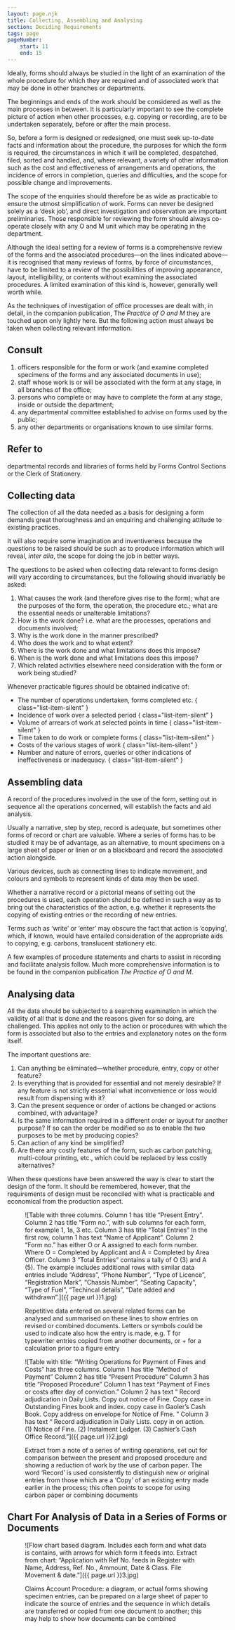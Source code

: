 ```yaml
---
layout: page.njk
title: Collecting, Assembling and Analysing
section: Deciding Requirements
tags: page
pageNumber:
    start: 11
    end: 15
---
```


<span class="lead-small-caps">Ideally</span>, forms should always be studied in the light of an examination of the whole procedure for which they are required and of associated work that may be done in other branches or departments.

The beginnings and ends of the work should be considered as well as the main processes in between.
It is particularly important to see the complete picture of action when other processes, e.g. copying or recording, are to be undertaken separately, before or after the main process.

So, before a form is designed or redesigned, one must seek up-to-date facts and information about the procedure,
the purposes for which the form is required, the circumstances in which it will be completed, despatched, filed, sorted and handled, and, where relevant, a variety of other information such as the cost and effectiveness of arrangements and operations,
the incidence of errors in completion, queries and difficulties, and the scope for possible change and improvements.

The scope of the enquiries should therefore be as wide as practicable to ensure the utmost simplification of work.
Forms can never be designed solely as a ‘desk job’, and direct investigation and observation are important preliminaries. Those responsible for reviewing the form should always co-operate closely with any O and M unit which may be operating in the department.

Although the ideal setting for a review of forms is a comprehensive review of the forms and the associated procedures—on the lines indicated above—it is recognised that many reviews of forms, by force of circumstances, have to be limited to a review of the possibilities of improving appearance, layout, intelligibility, or contents without examining the associated procedures.
A limited examination of this kind is, however,
generally well worth while.

As the techniques of investigation of office processes are dealt with, in detail, in the companion publication, The *Practice of O and M* they are touched upon only lightly here.
But the following action must always be taken when collecting relevant information.

## Consult

1. officers responsible for the form or work (and examine completed specimens of the forms and any associated documents in use);
2. staff whose work is or will be associated with the form at any stage, in all branches of the office;
3. persons who complete or may have to complete the form at any stage, inside or outside the department;
4. any departmental committee established to advise on forms used by the public;
5. any other departments or organisations known to use similar forms.

## Refer to
departmental records and libraries of forms held by Forms Control Sections or the
Clerk of Stationery.

## Collecting data

The collection of all the data needed as a basis for designing a form demands great thoroughness and an enquiring and challenging attitude to existing practices.

It will also require some imagination and inventiveness because the questions to be raised should be such as to produce information which will reveal, <em>inter alia</em>, the scope for doing the job in better ways.

The questions to be asked when collecting data relevant to forms design will vary according to circumstances, but the following should invariably be asked:

1. <span class="lead-small-caps">What</span> causes the work (and therefore gives rise to the form); what are the purposes of the form, the operation, the procedure etc.; what are the essential needs or unalterable limitations?
2. <span class="lead-small-caps">How</span> is the work done? i.e. what are the processes, operations and documents involved;
3. <span class="lead-small-caps">Why</span> is the work done in the manner prescribed?
4. <span class="lead-small-caps">Who</span> does the work and to what extent?
5. <span class="lead-small-caps">Where</span> is the work done and what limitations does this impose?
6. <span class="lead-small-caps">When</span> is the work done and what limitations does this impose?
7. <span class="lead-small-caps">Which</span> related activities elsewhere need consideration with the form or work being studied?

Whenever practicable figures should be obtained indicative of:

- The number of operations undertaken, forms completed etc. { class="list-item-silent" }
- Incidence of work over a selected period { class="list-item-silent" }
- Volume of arrears of work at selected points in time { class="list-item-silent" }
- Time taken to do work or complete forms { class="list-item-silent" }
- Costs of the various stages of work { class="list-item-silent" }
- Number and nature of errors, queries or other indications of ineffectiveness or inadequacy. { class="list-item-silent" }

## Assembling data

A record of the procedures involved in the use of the form, setting out in sequence all the operations concerned, will establish the facts and aid analysis.

Usually a narrative, step by step, record is adequate, but sometimes other forms of record or chart are valuable.
Where a series of forms has to be studied it may be of advantage, as an alternative, to mount specimens on a large sheet of paper or linen or on a blackboard and record the associated action alongside.

Various devices, such as connecting lines to indicate movement, and colours and symbols to represent kinds of data may then be used.

Whether a narrative record or a pictorial means of setting out the procedures is used,
each operation should be defined in such a way as to bring out the characteristics of the action, e.g. whether it represents the copying of existing entries or the recording of new entries.

Terms such as ‘write’ or ‘enter’ may obscure the fact that action is
‘copying’, which, if known, would have entailed consideration of the appropriate aids to copying, e.g. carbons, translucent stationery etc.

A few examples of procedure statements and charts to assist in recording and facilitate analysis follow.
Much more comprehensive information is to be found in the companion publication *The Practice of O and M*.

## Analysing data

All the data should be subjected to a searching examination in which the validity of all that is done and the reasons given for so doing, are challenged.
This applies not only to the action or procedures with which the form is associated but also to the entries and explanatory notes on the form itself.

The important questions are:

1. Can anything be eliminated—whether procedure, entry, copy or other feature?
2. Is everything that is provided for essential and not merely desirable? If any feature is not strictly essential what inconvenience or loss would result from dispensing with it?
3. Can the present sequence or order of actions be changed or actions combined,
with advantage?
4. Is the same information required in a different order or layout for another purpose? If so can the order be modified so as to enable the two purposes to be met by producing copies?
5. Can action of any kind be simplified?
6. Are there any costly features of the form, such as carbon patching, multi-colour printing, etc., which could be replaced by less costly alternatives?

When these questions have been answered the way is clear to start the design of the form.
It should be remembered, however, that the requirements of design must be reconciled with what is practicable and economical from the production aspect.

<figure>

![Table with three columns.
Column 1 has title “Present Entry”.
Column 2 has title “Form no.”, with sub columns for each form, for example 1, 1a, 3 etc.
Column 3 has title “Total Entries”
In the first row, column 1 has text “Name of Applicant”.
Column 2 “Form no.” has either O or A assigned to each form number. Where O = Completed by Applicant and A = Completed by Area Officer.
Column 3 “Total Entries” contains a tally of O (3) and A (5).
The example includes additional rows with similar data entries include “Address”, “Phone Number”, “Type of Licence”, “Registration Mark”, “Chassis Number”, “Seating Capacity”, “Type of Fuel”, “Techincal details”, “Date added and withdrawn”.]({{ page.url }}1.jpg)

<figcaption>
Repetitive data entered on several related forms can be analysed and summarised on these lines to show entries on revised or combined documents.
Letters or symbols could be used to indicate also how the entry is made, e.g.
T for typewriter entries copied from another documents, or &plus; for a calculation prior to a figure entry
</figcaption>
</figure>

<figure>

![Table with title: “Writing Operations for Payment of Fines and Costs” has three columns.
Column 1 has title “Method of Payment”
Column 2 has title “Present Procedure”
Column 3 has title “Proposed Procedure”
Column 1 has text “Payment of Fines or costs after day of conviction.”
Column 2 has text “
Record adjudication in Daily Lists.
Copy out notice of Fine.
Copy case in Outstanding Fines book and index.
copy case in Gaoler’s Cash Book.
Copy address on envelope for Notice of Fme.
”
Column 3 has text “
Record adjudication in Daily Lists.
copy in on action.
(1) Notice of Fine.
(2) Instalment Ledger.
(3) Cashier’s Cash Office Record.”]({{ page.url }}2.jpg)

<figcaption>
Extract from a note of a series of writing operations, set out for comparison between the present and proposed procedure and showing a reduction of work by the use of carbon paper.
The word ‘Record’ is used consistently to distinguish new or original entries from those which are a ‘Copy’ of an existing entry made earlier in the process; this often points to scope for using carbon paper or combining documents
</figcaption>
</figure>

## Chart For Analysis of Data in a Series of Forms or Documents

<figure>

![Flow chart based diagram.
Includes each form and what data is contains, with arrows for which form it feeds into.
Extract from chart:
“Application with Ref No. feeds in Register with Name, Address, Ref. No., Ammount, Date & Class. File Movement & date.”]({{ page.url }}3.jpg)

<figcaption>
Claims Account Procedure: a diagram, or actual forms showing specimen entries, can be prepared on a large sheet of paper to indicate the source of entries and the sequence in which details are transferred or copied from one document to another; this may help to show how documents can be combined
</figcaption>
</figure>

